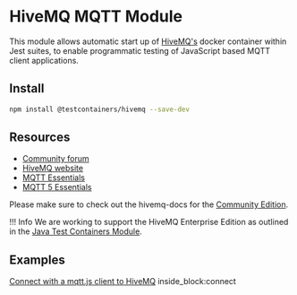 # HiveMQ MQTT Module

This module allows automatic start up of [HiveMQ's](https://www.hivemq.com/) docker container within
Jest suites, to enable programmatic testing of JavaScript based MQTT client applications.

## Install

```bash
npm install @testcontainers/hivemq --save-dev
```

## Resources

* [Community forum](https://community.hivemq.com/)
* [HiveMQ website](https://www.hivemq.com/)
* [MQTT Essentials](https://www.hivemq.com/mqtt-essentials/)
* [MQTT 5 Essentials](https://www.hivemq.com/mqtt-5/)

Please make sure to check out the hivemq-docs for the [Community Edition](https://github.com/hivemq/hivemq-community-edition/wiki/).

!!! Info
    We are working to support the HiveMQ Enterprise Edition as outlined in the [Java Test Containers Module](https://java.testcontainers.org/modules/hivemq/).

## Examples

<!--codeinclude-->
[Connect with a mqtt.js client to HiveMQ](../../packages/modules/hivemq/src/hivemq-container.test.ts) inside_block:connect
<!--/codeinclude-->
